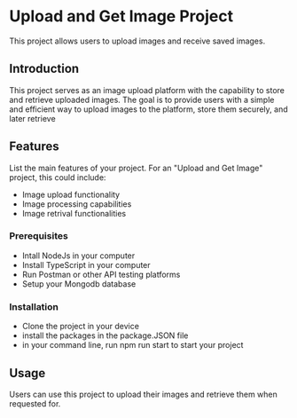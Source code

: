 # Upload and Get Image Project

This project allows users to upload images and receive saved images.

## Introduction
This project serves as an image upload platform with the capability to store and retrieve uploaded images. 
The goal is to provide users with a simple and efficient way to upload images to the platform, store them securely, and later retrieve

## Features

List the main features of your project. For an "Upload and Get Image" project, this could include:

- Image upload functionality
- Image processing capabilities
- Image retrival functionalities

### Prerequisites

- Intall NodeJs in your computer
- Install TypeScript in your computer
- Run Postman or other API testing platforms
- Setup your Mongodb database

### Installation

- Clone the project in your device
- install the packages in the package.JSON file
- in your command line, run npm run start to start your project

## Usage

Users can use this project to upload their images and retrieve them when requested for.


